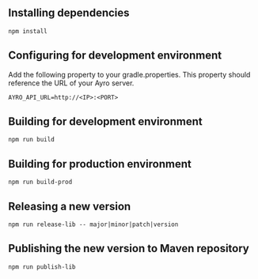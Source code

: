 ## Installing dependencies ##

````
npm install
````

## Configuring for development environment ##

Add the following property to your gradle.properties. This property should reference the URL of your Ayro server.
````
AYRO_API_URL=http://<IP>:<PORT>
````

## Building for development environment ##

````
npm run build
````

## Building for production environment ##

````
npm run build-prod
````

## Releasing a new version ##

````
npm run release-lib -- major|minor|patch|version
````

## Publishing the new version to Maven repository ##

````
npm run publish-lib
````